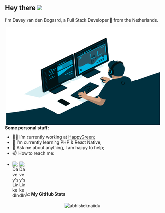 ## Hey there <img src="https://media.giphy.com/media/hvRJCLFzcasrR4ia7z/giphy.gif" width="25px">
I'm Davey van den Bogaard, a Full Stack Developer :rocket: from the Netherlands.

<img align="right" alt="GIF" src="./code.gif" width="500" height="320" />
  
**Some personal stuff:**

- 🧑‍💻 I’m currently working at [HappyGreen](https://happy.green);
- 🌱 I’m currently learning PHP & React Native; 
- 💬 Ask me about anything, I am happy to help;
- 📫 How to reach me:
- <p>
    <a href="https://www.linkedin.com/in/daveyvandenbogaard/">
    <img align="left" alt="Davey's LinkedIn" width="22px" src="https://raw.githubusercontent.com/peterthehan/peterthehan/master/assets/linkedin.svg" />
    </a>
    <a href="https://www.twitter.com/doeby/">
    <img align="left" alt="Davey's LinkedIn" width="22px" src="https://raw.githubusercontent.com/peterthehan/peterthehan/master/assets/twitter.svg" />
    </a>
</p>

<br />
<br />
<br />

**📈 My GitHub Stats**

<p align="center"> <img src="https://github-readme-stats.vercel.app/api?username=daveyvdbogaard&show_icons=true&theme=tokyonight&count_private=true" alt="abhisheknaiidu" />
